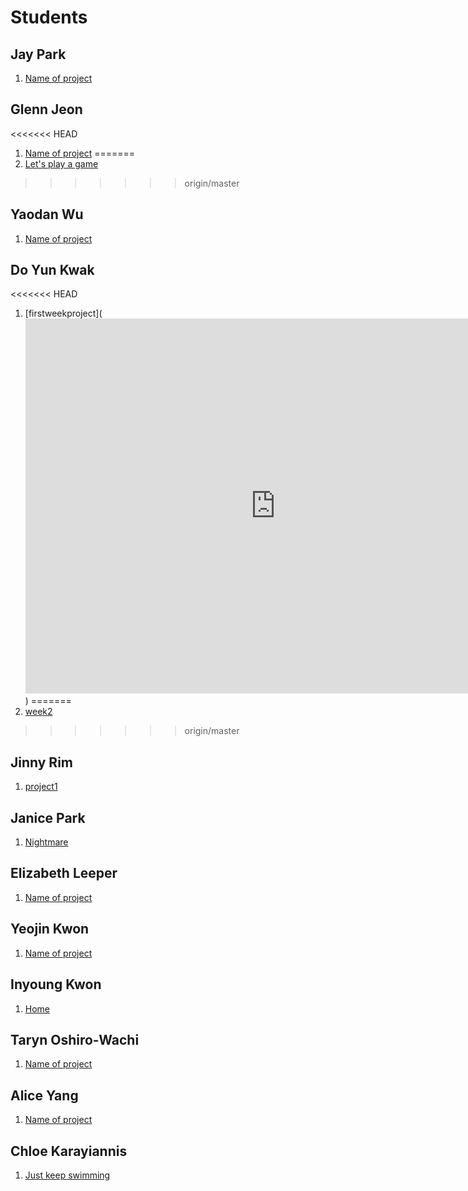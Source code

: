 # Students

## Jay Park

1. [Name of project](#URL)

## Glenn Jeon

<<<<<<< HEAD
1. [Name of project](#URL)
=======
1. [Let's play a game](https://andrewleclair.github.io/gdfortheweb-fall2016/glenn/1)
>>>>>>> origin/master

## Yaodan Wu

1. [Name of project](#URL)

## Do Yun Kwak

<<<<<<< HEAD
1. [firstweekproject](<iframe src="https://www.google.com/maps/embed?pb=!1m14!1m12!1m3!1d1320.4373695673282!2d-71.41273548040006!3d41.82388593353393!2m3!1f0!2f0!3f0!3m2!1i1024!2i768!4f13.1!5e0!3m2!1sen!2sus!4v1474258548856" width="800" height="600" frameborder="0" style="border:0" allowfullscreen></iframe>)
=======
1. [week2](file:///Users/DoYunKwak/gdfortheweb-fall2016/doyun/1/index.html)
>>>>>>> origin/master

## Jinny Rim

1. [project1](https://andrewleclair.github.io/gdfortheweb-fall2016/jinny/1/title)


## Janice Park

1. [Nightmare](https://andrewleclair.github.io/gdfortheweb-fall2016/janice/1/)

## Elizabeth Leeper

1. [Name of project](#URL)

## Yeojin Kwon

1. [Name of project](#URL)

## Inyoung Kwon

1. [Home](https://andrewleclair.github.io/gdfortheweb-fall2016/inyoung/1/)

## Taryn Oshiro-Wachi

1. [Name of project](#URL)

## Alice Yang

1. [Name of project](#URL)

## Chloe Karayiannis

1. [Just keep swimming](https://andrewleclair.github.io/gdfortheweb-fall2016/chloe/1)
